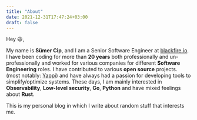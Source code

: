 ```yaml
---
title: "About"
date: 2021-12-31T17:47:24+03:00
draft: false
---
```


Hey &#128515;,

My name is <b>Sümer Cip</b>, and I am  a Senior Software Engineer at [blackfire.io](https://blackfire.io). I have been coding for more than <b>20 years</b> both professionally and un-professionally and worked for various companies for different <b>Software Engineering</b> roles. I have contributed to various <b>open source</b> projects. (most notably: [Yappi](https://github.com/sumerc/yappi)) and have always had a passion for developing tools to simplify/optimize systems.
These days, I am mainly interested in <b>Observability</b>, <b>Low-level security</b>, <b>Go</b>, <b>Python</b> and have mixed feelings about <b>Rust</b>.

This is my personal blog in which I write about random stuff that interests me.
